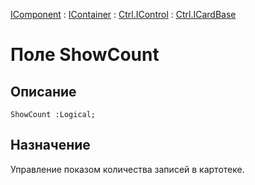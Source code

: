 ﻿---
Link: .Ctrl.ICardBase.@ShowCount
---

[IComponent](topic:Com.Custom.ComClasses.IComponent.Default) :
[IContainer](topic:Com.Custom.ComClasses.IContainer.Default) :
[Ctrl.IControl](topic:Com.Custom.ComClasses.Ctrl.IControl.Default) :
[Ctrl.ICardBase](Default)

# Поле ShowCount

## Описание

    ShowCount :Logical;

## Назначение

Управление показом количества записей в картотеке.